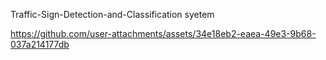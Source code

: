 Traffic-Sign-Detection-and-Classification syetem 

https://github.com/user-attachments/assets/34e18eb2-eaea-49e3-9b68-037a214177db


